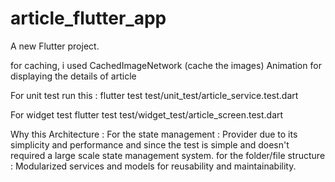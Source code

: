 # article_flutter_app

A new Flutter project.

for caching, i used CachedImageNetwork (cache the images)
Animation for displaying the details of article

For unit test
run this : flutter test test/unit_test/article_service.test.dart

For widget test
flutter test test/widget_test/article_screen.test.dart

Why this Architecture :
For the state management : Provider due to its simplicity and performance and since the test is simple and doesn't required a large scale state management system.
for the folder/file structure : Modularized services and models for reusability and maintainability.
